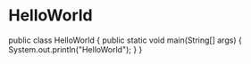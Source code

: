 # HelloWorld
public class HelloWorld {
  public static void main(String[] args) {
    System.out.println("HelloWorld");
  }
}
